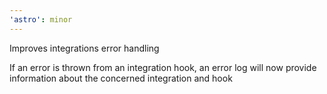 ```yaml
---
'astro': minor
---
```


Improves integrations error handling

If an error is thrown from an integration hook, an error log will now provide information about the concerned integration and hook
